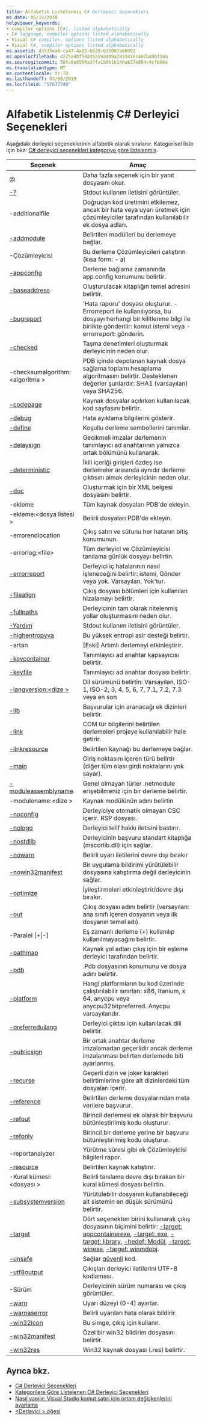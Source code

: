```yaml
---
title: Alfabetik Listelenmiş C# Derleyici Seçenekleri
ms.date: 05/15/2018
helpviewer_keywords:
- compiler options [C#], listed alphabetically
- C# language, compiler options listed alphabetically
- Visual C# compiler, options listed alphabetically
- Visual C#, compiler options listed alphabetically
ms.assetid: 43535ea0-ca47-4a15-b528-615087a86092
ms.openlocfilehash: d225a4bf9da35a59a409a783347ec407b49bf16a
ms.sourcegitcommit: 58fc0e6564a37fa1b9b1b140a637e864c4cf696e
ms.translationtype: MT
ms.contentlocale: tr-TR
ms.lasthandoff: 03/08/2019
ms.locfileid: "57677740"
---
```

# <a name="c-compiler-options-listed-alphabetically"></a>Alfabetik Listelenmiş C# Derleyici Seçenekleri

Aşağıdaki derleyici seçeneklerinin alfabetik olarak sıralanır. Kategorisel liste için bkz: [C# derleyici seçenekleri kategoriye göre listelenmiş](listed-by-category.md).

|Seçenek|Amaç|
|------------|-------------|
|[@](response-file-compiler-option.md)|Daha fazla seçenek için bir yanıt dosyasını okur.|
|[-?](help-compiler-option.md)|Stdout kullanım iletisini görüntüler.|
|-additionalfile|Doğrudan kod üretimini etkilemez, ancak bir hata veya uyarı üretmek için çözümleyiciler tarafından kullanılabilir ek dosya adları.|
|[-addmodule](addmodule-compiler-option.md)|Belirtilen modülleri bu derlemeye bağlar.|
|-Çözümleyicisi|Bu derleme Çözümleyicileri çalıştırın (kısa form: - a)|
|[-appconfig](appconfig-compiler-option.md)|Derleme bağlama zamanında app.config konumunu belirtir.|
|[-baseaddress](baseaddress-compiler-option.md)|Oluşturulacak kitaplığın temel adresini belirtir.|
|[-bugreport](bugreport-compiler-option.md)|'Hata raporu' dosyası oluşturur. -Errorreport ile kullanılıyorsa, bu dosyayı herhangi bir kilitlenme bilgi ile birlikte gönderilir: komut istemi veya - errorreport: gönderin.|
|[-checked](checked-compiler-option.md)|Taşma denetimleri oluşturmak derleyicinin neden olur.|
|-checksumalgorithm:\<algoritma >|PDB içinde depolanan kaynak dosya sağlama toplamı hesaplama algoritmasını belirtir.  Desteklenen değerler şunlardır: SHA1 (varsayılan) veya SHA256.|
|[-codepage](codepage-compiler-option.md)|Kaynak dosyalar açılırken kullanılacak kod sayfasını belirtir.|
|[-debug](debug-compiler-option.md)|Hata ayıklama bilgilerini gösterir.|
|[-define](define-compiler-option.md)|Koşullu derleme sembollerini tanımlar.|
|[-delaysign](delaysign-compiler-option.md)|Gecikmeli imzalar derlemenin tanımlayıcı ad anahtarının yalnızca ortak bölümünü kullanarak.|
|[-deterministic](deterministic-compiler-option.md)|İkili içeriği girişleri özdeş ise derlemeler arasında aynıdır derleme çıktısını almak derleyicinin neden olur.|
|[-doc](doc-compiler-option.md)|Oluşturmak için bir XML belgesi dosyasını belirtir.|
|-ekleme|Tüm kaynak dosyaları PDB'de ekleyin.|
|-ekleme:\<dosya listesi >|Belirli dosyaları PDB'de ekleyin.|
|-errorendlocation|Çıkış satırı ve sütunu her hatanın bitiş konumunun.|
|-errorlog:\<file>|Tüm derleyici ve Çözümleyicisi tanılama günlük dosyayı belirtin.|
|[-errorreport](errorreport-compiler-option.md)|Derleyici iç hatalarının nasıl işleneceğini belirtir: istemi, Gönder veya yok. Varsayılan, Yok'tur.|
|[-filealign](filealign-compiler-option.md)|Çıkış dosyası bölümleri için kullanılan hizalamayı belirtir.|
|[-fullpaths](fullpaths-compiler-option.md)|Derleyicinin tam olarak nitelenmiş yollar oluşturmasını neden olur.|
|[-Yardım](help-compiler-option.md)|Stdout kullanım iletisini görüntüler.|
|[-highentropyva](highentropyva-compiler-option.md)|Bu yüksek entropi aslr desteği belirtir.|
|-artan|[Eski] Artımlı derlemeyi etkinleştirir.|
|[-keycontainer](keycontainer-compiler-option.md)|Tanımlayıcı ad anahtar kapsayıcısı belirtir.|
|[-keyfile](keyfile-compiler-option.md)|Tanımlayıcı ad anahtar dosyası belirtir.|
|[-langversion:\<dize >](langversion-compiler-option.md)|Dil sürümünü belirtin: Varsayılan, ISO-1, ISO-2, 3, 4, 5, 6, 7, 7.1, 7.2, 7.3 veya en son |
|[-lib](lib-compiler-option.md)|Başvurular için aranacağı ek dizinleri belirtir.|
|[-link](link-compiler-option.md)|COM tür bilgilerini belirtilen derlemeleri projeye kullanılabilir hale getirir.|
|[-linkresource](linkresource-compiler-option.md)|Belirtilen kaynağı bu derlemeye bağlar.|
|[-main](main-compiler-option.md)|Giriş noktasını içeren türü belirtir (diğer tüm olası girdi noktalarını yok sayar).|
|[-moduleassemblyname](moduleassemblyname-compiler-option.md)|Genel olmayan türler .netmodule erişebilmeniz için bir derleme belirtir.|
|-modulename:\<dize >|Kaynak modülünün adını belirtin|
|[-noconfig](noconfig-compiler-option.md)|Derleyiciye otomatik olmayan CSC içerir. RSP dosyası.|
|[-nologo](nologo-compiler-option.md)|Derleyici telif hakkı iletisini bastırır.|
|[-nostdlib](nostdlib-compiler-option.md)|Derleyicinin başvuru standart kitaplığa (mscorlib.dll) için sağlar.|
|[-nowarn](nowarn-compiler-option.md)|Belirli uyarı iletilerini devre dışı bırakır|
|[-nowin32manifest](nowin32manifest-compiler-option.md)|Bir uygulama bildirimi yürütülebilir dosyasına katıştırma değil derleyicinin sağlar.|
|[-optimize](optimize-compiler-option.md)|İyileştirmeleri etkinleştirir/devre dışı bırakır.|
|[-out](out-compiler-option.md)|Çıkış dosyası adını belirtir (varsayılan: ana sınıfı içeren dosyanın veya ilk dosyanın temel adı).|
|-Paralel [+&#124;-]|Eş zamanlı derleme (+) kullanılıp kullanılmayacağını belirtir.|
|[-pathmap](pathmap-compiler-option.md)|Kaynak yol adları çıkış için bir eşleme derleyici tarafından belirtir.|
|[-pdb](pdb-compiler-option.md)|.Pdb dosyasının konumunu ve dosya adını belirtir.|
|[-platform](platform-compiler-option.md)|Hangi platformların bu kod üzerinde çalıştırılabilir sınırları: x86, Itanium, x 64, anycpu veya anycpu32bitpreferred. Anycpu varsayılandır.|
|[-preferreduilang](preferreduilang-compiler-option.md)|Derleyici çıktısı için kullanılacak dili belirtir.|
|[-publicsign](publicsign-compiler-option.md)|Bir ortak anahtar derleme imzalamadan geçerlidir ancak derleme imzalanması belirten derlemede biti ayarlanmış.|
|[-recurse](recurse-compiler-option.md)|Geçerli dizin ve joker karakteri belirtimlerine göre alt dizinlerdeki tüm dosyaları içerir.|
|[-reference](reference-compiler-option.md)|Belirtilen derleme dosyalarından meta verilere başvurur.|
|[-refout](refout-compiler-option.md)|Birincil derlemesi ek olarak bir başvuru bütünleştirilmiş kodu oluşturur.|
|[-refonly](refonly-compiler-option.md)|Birincil bir derleme yerine bir başvuru bütünleştirilmiş kodu oluşturur.|
|-reportanalyzer|Yürütme süresi gibi ek Çözümleyicisi bilgileri rapor.|
|[-resource](resource-compiler-option.md)|Belirtilen kaynak katıştırır.|
|-Kural kümesi:\<dosyası >|Belirli tanılama devre dışı bırakan bir kural kümesi dosyası belirtin.|
|[-subsystemversion](subsystemversion-compiler-option.md)|Yürütülebilir dosyanın kullanabileceği alt sistemin en düşük sürümünü belirtir.|
|[-target](target-compiler-option.md)|Dört seçenekten birini kullanarak çıkış dosyasının biçimini belirtir: [-target: appcontainerexe](target-appcontainerexe-compiler-option.md), [-target: exe](target-exe-compiler-option.md), [-target: library](target-library-compiler-option.md), [-hedef: Modül](target-module-compiler-option.md), [-target: winexe](target-winexe-compiler-option.md), [-target: winmdobj](target-winmdobj-compiler-option.md).|
|[-unsafe](unsafe-compiler-option.md)|Sağlar [güvenli](../../../csharp/language-reference/keywords/unsafe.md) kod.|
|[-utf8output](utf8output-compiler-option.md)|Çıkışları derleyici iletilerini UTF-8 kodlaması.|
|-Sürüm|Derleyicinin sürüm numarası ve çıkış görüntüler.|
|[-warn](warn-compiler-option.md)|Uyarı düzeyi (0-4) ayarlar.|
|[-warnaserror](warnaserror-compiler-option.md)|Belirli uyarıları hata olarak bildirir.|
|[-win32icon](win32icon-compiler-option.md)|Bu simge, çıkış için kullanır.|
|[-win32manifest](win32manifest-compiler-option.md)|Özel bir win32 bildirim dosyasını belirtir.|
|[-win32res](win32res-compiler-option.md)|Win32 kaynak dosyası (.res) belirtir.|

## <a name="see-also"></a>Ayrıca bkz.

- [C# Derleyici Seçenekleri](index.md)
- [Kategorilere Göre Listelenen C# Derleyici Seçenekleri](listed-by-category.md)
- [Nasıl yapılır: Visual Studio komut satırı için ortam değişkenlerini ayarlama](how-to-set-environment-variables-for-the-visual-studio-command-line.md)
- [\<Derleyici > öğesi](../../../framework/configure-apps/file-schema/compiler/compiler-element.md)
